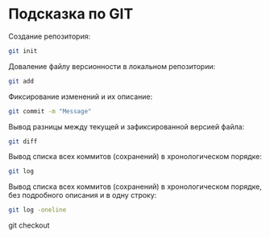 # Подсказка по GIT

Создание репозитория:
```sh
git init
```
Доваление файлу версионности в локальном репозитории:
```sh
git add
```
Фиксирование изменений и их описание:
```sh
git commit -m "Message"
```
Вывод разницы между текущей и зафиксированной версией файла:
```sh
git diff
```
Вывод списка всех коммитов (сохранений) в хронологическом порядке:
```sh
git log
```
Вывод списка всех коммитов (сохранений) в хронологическом порядке, без подробного описания и в одну строку:
```sh
git log -oneline
```
git checkout